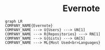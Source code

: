 <h1 align="center">Evernote</h1>

```mermaid
graph LR
COMPANY_NAME{Evernote}
COMPANY_NAME ---> U{Users} ---> UN[1]
COMPANY_NAME ---> R{Repositories} ---> RN[1]
COMPANY_NAME ---> G{Gists} ---> GN[5]
COMPANY_NAME ---> ML{Most Used<br>Languages}
```
